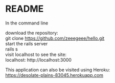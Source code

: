 # README

In the command line<br />

download the repository: <br />
  git clone https://github.com/zeeegeee/hello.git<br />
start the rails server<br />
  rails s <br />
visit localhost to see the site:<br />
  localhost: http://localhost:3000<br />


This application can also be visited using Heroku: <br />
  https://desolate-plains-83045.herokuapp.com
